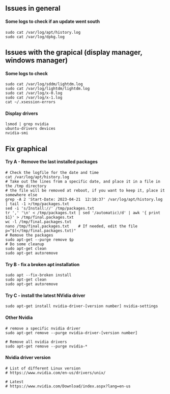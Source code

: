 
## Issues in general

#### Some logs to check if an update went south
```
sudo cat /var/log/apt/history.log
sudo cat /var/log/dpkg.log
```


## Issues with the grapical (display manager, windows manager)

#### Some logs to check
```
sudo cat /var/log/sddm/lightdm.log
sudo cat /var/log/lightdm/lightdm.log
sudo cat /var/log/x-0.log
sudo cat /var/log/x-1.log
cat ~/.xsession-errors
```

#### Display drivers
```
lsmod | grep nvidia
ubuntu-drivers devices
nvidia-smi
```

## Fix graphical

#### Try A - Remove the last installed packages
```
# Check the logfile for the date and time
cat /var/log/apt/history.log
# Take out the lines from a specific date, and place it in a file in the /tmp directory
# the file will be removed at reboot, if you want to keep it, place it somewhere else
grep -A 2 'Start-Date: 2023-04-21  12:10:37' /var/log/apt/history.log | tail -1 >/tmp/packages.txt
sed -i 's/Install://' /tmp/packages.txt
tr ',' '\n' < /tmp/packages.txt | sed '/automatic)/d' | awk '{ print $1}' > /tmp/final.packages.txt
wc -l /tmp/final.packages.txt
nano /tmp/final.packages.txt    # If needed, edit the file
p="$(</tmp/final.packages.txt)"
# Remove the packages
sudo apt-get --purge remove $p
# Do some cleanup
sudo apt-get clean
sudo apt-get autoremove
```

#### Try B - fix a broken apt installation
```
sudo apt --fix-broken install
sudo apt-get clean
sudo apt-get autoremove
```

#### Try C - install the latest NVidia driver
```
sudo apt-get install nvidia-driver-[version number] nvidia-settings
```

#### Other Nvidia
```
# remove a specific nvidia driver
sudo apt-get remove --purge nvidia-driver-[version number]

# Remove all nvidia drivers
sudo apt-get remove --purge nvidia-*
```

#### Nvidia driver version
```
# List of different Linux version
# https://www.nvidia.com/en-us/drivers/unix/

# Latest
# https://www.nvidia.com/Download/index.aspx?lang=en-us
```



